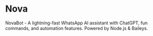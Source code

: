 # Nova 
NovaBot - A lightning-fast WhatsApp AI assistant with ChatGPT, fun commands, and automation features. Powered by Node.js &amp; Baileys.
